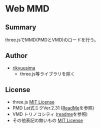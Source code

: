 # Web MMD
## Summary
three.jsでMMD(PMDとVMD)のロードを行う。  

## Author
* [rikyuusima](https://github.com/rikyuusima)
  - three.js等ライブラリを除く

## License
* three.js [MIT License](https://github.com/rikyuusima/web_mmd/blob/master/three-js_mmd/three-js/LICENSE)
* PMD Lat式ミクVer.2.31 ([ReadMe](https://github.com/rikyuusima/web_mmd/blob/master/three-js_mmd/mmd/pmd/Lat%E5%BC%8F%E3%83%9F%E3%82%AFVer2.31/ReadMe.txt)を参照)
* VMD トリノコシティ ([readme](https://github.com/rikyuusima/web_mmd/blob/master/three-js_mmd/mmd/vmd/Torino_motion/readme.txt)を参照)
* その他表記の無いもの [MIT License](https://github.com/rikyuusima/web_mmd/blob/master/three-js_mmd/LICENSE.txt)
